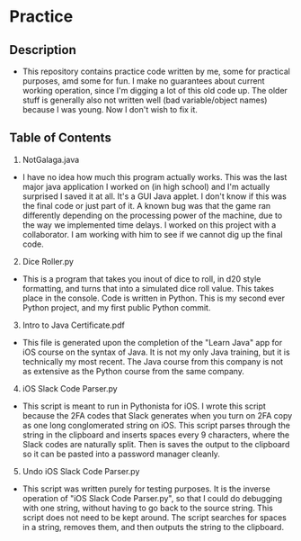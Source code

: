 # Practice

## Description
 - This repository contains practice code written by me, some for practical purposes, amd some for fun. I make no guarantees about current working operation, since I'm digging a lot of this old code up. The older stuff is generally also not written well (bad variable/object names) because I was young. Now I don't wish to fix it.

## Table of Contents
1. NotGalaga.java
  - I have no idea how much this program actually works. This was the last major java application I worked on (in high school) and I'm actually surprised I saved it at all. It's a GUI Java applet. I don't know if this was the final code or just part of it. A known bug was that the game ran differently depending on the processing power of the machine, due to the way we implemented time delays. I worked on this project with a collaborator. I am working with him to see if we cannot dig up the final code.

2. Dice Roller.py
 - This is a program that takes you inout of dice to roll, in d20 style formatting, and turns that into a simulated dice roll value. This takes place in the console. Code is written in Python. This is my second ever Python project, and my first public Python commit.

3. Intro to Java Certificate.pdf
 - This file is generated upon the completion of the "Learn Java" app for iOS course on the syntax of Java. It is not my only Java training, but it is technically my most recent. The Java course from this company is not as extensive as the Python course from the same company.

4. iOS Slack Code Parser.py
 - This script is meant to run in Pythonista for iOS. I wrote this script because the 2FA codes that Slack generates when you turn on 2FA copy as one long conglomerated string on iOS. This script parses through the string in the clipboard and inserts spaces every 9 characters, where the Slack codes are naturally split. Then is saves the output to the clipboard so it can be pasted into a password manager cleanly.

5. Undo iOS Slack Code Parser.py
 - This script was written purely for testing purposes. It is the inverse operation of "iOS Slack Code Parser.py", so that I could do debugging with one string, without having to go back to the source string. This script does not need to be kept around. The script searches for spaces in a string, removes them, and then outputs the string to the clipboard. 